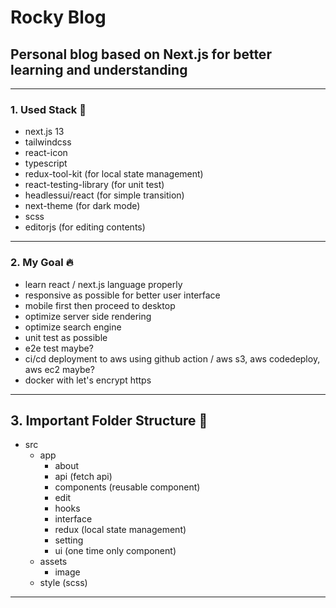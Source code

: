 # Rocky Blog

## Personal blog based on Next.js for better learning and understanding

---

### 1. Used Stack 📝

- next.js 13
- tailwindcss
- react-icon
- typescript
- redux-tool-kit (for local state management)
- react-testing-library (for unit test)
- headlessui/react (for simple transition)
- next-theme (for dark mode)
- scss
- editorjs (for editing contents)

---

### 2. My Goal 🔥

- learn react / next.js language properly
- responsive as possible for better user interface
- mobile first then proceed to desktop
- optimize server side rendering
- optimize search engine
- unit test as possible
- e2e test maybe?
- ci/cd deployment to aws using github action / aws s3, aws codedeploy, aws ec2 maybe?
- docker with let's encrypt https

---

## 3. Important Folder Structure 📁

- src
  - app
    - about
    - api (fetch api)
    - components (reusable component)
    - edit
    - hooks
    - interface
    - redux (local state management)
    - setting
    - ui (one time only component)
  - assets
    - image
  - style (scss)

---
